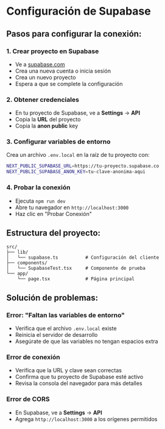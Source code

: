 # Configuración de Supabase

## Pasos para configurar la conexión:

### 1. Crear proyecto en Supabase
- Ve a [supabase.com](https://supabase.com)
- Crea una nueva cuenta o inicia sesión
- Crea un nuevo proyecto
- Espera a que se complete la configuración

### 2. Obtener credenciales
- En tu proyecto de Supabase, ve a **Settings** → **API**
- Copia la **URL** del proyecto
- Copia la **anon public** key

### 3. Configurar variables de entorno
Crea un archivo `.env.local` en la raíz de tu proyecto con:

```bash
NEXT_PUBLIC_SUPABASE_URL=https://tu-proyecto.supabase.co
NEXT_PUBLIC_SUPABASE_ANON_KEY=tu-clave-anonima-aqui
```

### 4. Probar la conexión
- Ejecuta `npm run dev`
- Abre tu navegador en `http://localhost:3000`
- Haz clic en "Probar Conexión"

## Estructura del proyecto:

```
src/
├── lib/
│   └── supabase.ts          # Configuración del cliente
├── components/
│   └── SupabaseTest.tsx     # Componente de prueba
└── app/
    └── page.tsx             # Página principal
```

## Solución de problemas:

### Error: "Faltan las variables de entorno"
- Verifica que el archivo `.env.local` existe
- Reinicia el servidor de desarrollo
- Asegúrate de que las variables no tengan espacios extra

### Error de conexión
- Verifica que la URL y clave sean correctas
- Confirma que tu proyecto de Supabase esté activo
- Revisa la consola del navegador para más detalles

### Error de CORS
- En Supabase, ve a **Settings** → **API**
- Agrega `http://localhost:3000` a los orígenes permitidos
